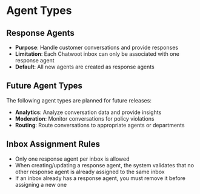 # Agent Types

## Response Agents
- **Purpose**: Handle customer conversations and provide responses
- **Limitation**: Each Chatwoot inbox can only be associated with one response agent
- **Default**: All new agents are created as response agents

## Future Agent Types
The following agent types are planned for future releases:
- **Analytics**: Analyze conversation data and provide insights
- **Moderation**: Monitor conversations for policy violations
- **Routing**: Route conversations to appropriate agents or departments

## Inbox Assignment Rules
- Only one response agent per inbox is allowed
- When creating/updating a response agent, the system validates that no other response agent is already assigned to the same inbox
- If an inbox already has a response agent, you must remove it before assigning a new one 
